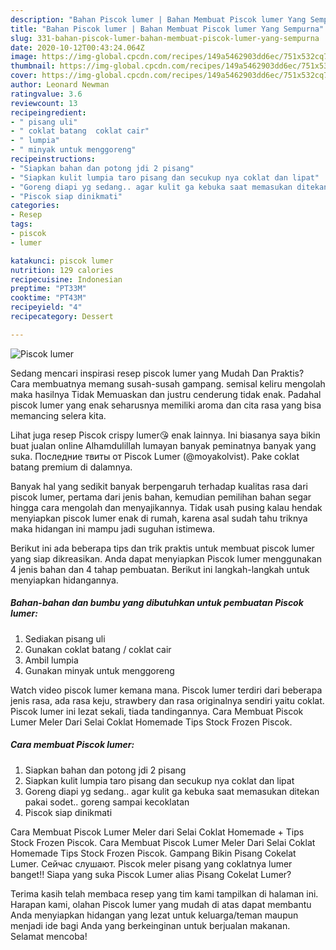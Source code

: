 ```yaml
---
description: "Bahan Piscok lumer | Bahan Membuat Piscok lumer Yang Sempurna"
title: "Bahan Piscok lumer | Bahan Membuat Piscok lumer Yang Sempurna"
slug: 331-bahan-piscok-lumer-bahan-membuat-piscok-lumer-yang-sempurna
date: 2020-10-12T00:43:24.064Z
image: https://img-global.cpcdn.com/recipes/149a5462903dd6ec/751x532cq70/piscok-lumer-foto-resep-utama.jpg
thumbnail: https://img-global.cpcdn.com/recipes/149a5462903dd6ec/751x532cq70/piscok-lumer-foto-resep-utama.jpg
cover: https://img-global.cpcdn.com/recipes/149a5462903dd6ec/751x532cq70/piscok-lumer-foto-resep-utama.jpg
author: Leonard Newman
ratingvalue: 3.6
reviewcount: 13
recipeingredient:
- " pisang uli"
- " coklat batang  coklat cair"
- " lumpia"
- " minyak untuk menggoreng"
recipeinstructions:
- "Siapkan bahan dan potong jdi 2 pisang"
- "Siapkan kulit lumpia taro pisang dan secukup nya coklat dan lipat"
- "Goreng diapi yg sedang.. agar kulit ga kebuka saat memasukan ditekan pakai sodet.. goreng sampai kecoklatan"
- "Piscok siap dinikmati"
categories:
- Resep
tags:
- piscok
- lumer

katakunci: piscok lumer 
nutrition: 129 calories
recipecuisine: Indonesian
preptime: "PT33M"
cooktime: "PT43M"
recipeyield: "4"
recipecategory: Dessert

---
```



![Piscok lumer](https://img-global.cpcdn.com/recipes/149a5462903dd6ec/751x532cq70/piscok-lumer-foto-resep-utama.jpg)

Sedang mencari inspirasi resep piscok lumer yang Mudah Dan Praktis? Cara membuatnya memang susah-susah gampang. semisal keliru mengolah maka hasilnya Tidak Memuaskan dan justru cenderung tidak enak. Padahal piscok lumer yang enak seharusnya memiliki aroma dan cita rasa yang bisa memancing selera kita.

Lihat juga resep Piscok crispy lumer😘 enak lainnya. Ini biasanya saya bikin buat jualan online Alhamdulillah lumayan banyak peminatnya banyak yang suka. Последние твиты от Piscok Lumer (@moyakolvist). Pake coklat batang premium di dalamnya.

Banyak hal yang sedikit banyak berpengaruh terhadap kualitas rasa dari piscok lumer, pertama dari jenis bahan, kemudian pemilihan bahan segar hingga cara mengolah dan menyajikannya. Tidak usah pusing kalau hendak menyiapkan piscok lumer enak di rumah, karena asal sudah tahu triknya maka hidangan ini mampu jadi suguhan istimewa.


Berikut ini ada beberapa tips dan trik praktis untuk membuat piscok lumer yang siap dikreasikan. Anda dapat menyiapkan Piscok lumer menggunakan 4 jenis bahan dan 4 tahap pembuatan. Berikut ini langkah-langkah untuk menyiapkan hidangannya.

<!--inarticleads1-->

##### Bahan-bahan dan bumbu yang dibutuhkan untuk pembuatan Piscok lumer:

1. Sediakan  pisang uli
1. Gunakan  coklat batang / coklat cair
1. Ambil  lumpia
1. Gunakan  minyak untuk menggoreng


Watch video piscok lumer kemana mana. Piscok lumer terdiri dari beberapa jenis rasa, ada rasa keju, strawbery dan rasa originalnya sendiri yaitu coklat. Piscok lumer ini lezat sekali, tiada tandingannya. Cara Membuat Piscok Lumer Meler Dari Selai Coklat Homemade Tips Stock Frozen Piscok. 

<!--inarticleads2-->

##### Cara membuat Piscok lumer:

1. Siapkan bahan dan potong jdi 2 pisang
1. Siapkan kulit lumpia taro pisang dan secukup nya coklat dan lipat
1. Goreng diapi yg sedang.. agar kulit ga kebuka saat memasukan ditekan pakai sodet.. goreng sampai kecoklatan
1. Piscok siap dinikmati


Cara Membuat Piscok Lumer Meler dari Selai Coklat Homemade + Tips Stock Frozen Piscok. Cara Membuat Piscok Lumer Meler Dari Selai Coklat Homemade Tips Stock Frozen Piscok. Gampang Bikin Pisang Cokelat Lumer. Сейчас слушают. Piscok meler pisang yang coklatnya lumer banget!! Siapa yang suka Piscok Lumer alias Pisang Cokelat Lumer? 

Terima kasih telah membaca resep yang tim kami tampilkan di halaman ini. Harapan kami, olahan Piscok lumer yang mudah di atas dapat membantu Anda menyiapkan hidangan yang lezat untuk keluarga/teman maupun menjadi ide bagi Anda yang berkeinginan untuk berjualan makanan. Selamat mencoba!
